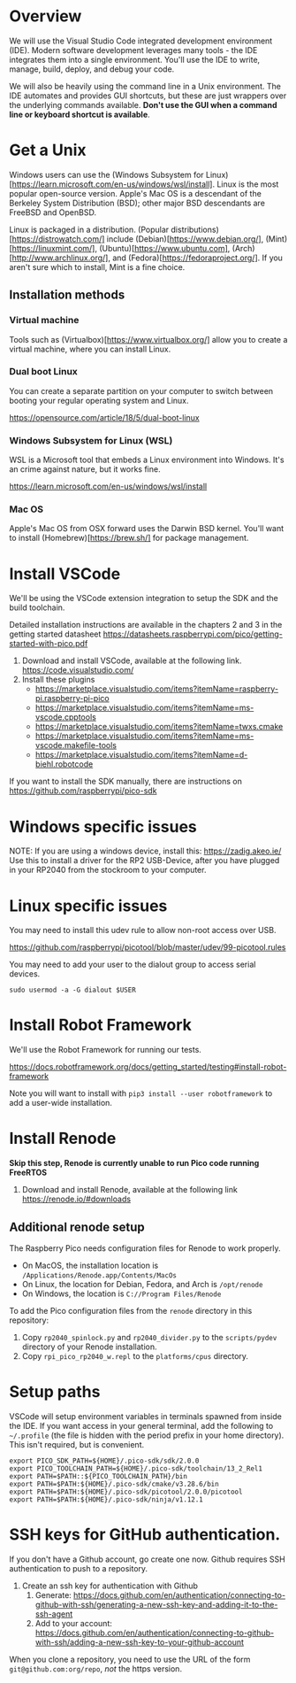 # Overview
We will use the Visual Studio Code integrated development environment (IDE). Modern software development leverages many tools - the IDE integrates them into a single environment. You'll use the IDE to write, manage, build, deploy, and debug your code.

We will also be heavily using the command line in a Unix environment. The IDE automates and provides GUI shortcuts, but these are just wrappers over the underlying commands available. **Don't use the GUI when a command line or keyboard shortcut is available**.

# Get a Unix
Windows users can use the (Windows Subsystem for Linux)[https://learn.microsoft.com/en-us/windows/wsl/install]. Linux is the most popular open-source version. Apple's Mac OS is a descendant of the Berkeley System Distribution (BSD); other major BSD descendants are FreeBSD and OpenBSD.

Linux is packaged in a distribution. (Popular distributions)[https://distrowatch.com/] include (Debian)[https://www.debian.org/], (Mint)[https://linuxmint.com/], (Ubuntu)[https://www.ubuntu.com], (Arch)[http://www.archlinux.org/], and (Fedora)[https://fedoraproject.org/]. If you aren't sure which to install, Mint is a fine choice.

## Installation methods
### Virtual machine
Tools such as (Virtualbox)[https://www.virtualbox.org/] allow you to create a virtual machine, where you can install Linux.

### Dual boot Linux
You can create a separate partition on your computer to switch between booting your regular operating system and Linux.

https://opensource.com/article/18/5/dual-boot-linux

### Windows Subsystem for Linux (WSL)
WSL is a Microsoft tool that embeds a Linux environment into Windows. It's an crime against nature, but it works fine.

https://learn.microsoft.com/en-us/windows/wsl/install

### Mac OS
Apple's Mac OS from OSX forward uses the Darwin BSD kernel. You'll want to install (Homebrew)[https://brew.sh/] for package management.

# Install VSCode
We'll be using the VSCode extension integration to setup the SDK and the build toolchain.

Detailed installation instructions are available in the chapters 2 and 3 in the getting started datasheet https://datasheets.raspberrypi.com/pico/getting-started-with-pico.pdf

1. Download and install VSCode, available at the following link. https://code.visualstudio.com/
1. Install these plugins
    - https://marketplace.visualstudio.com/items?itemName=raspberry-pi.raspberry-pi-pico
    - https://marketplace.visualstudio.com/items?itemName=ms-vscode.cpptools
    - https://marketplace.visualstudio.com/items?itemName=twxs.cmake
    - https://marketplace.visualstudio.com/items?itemName=ms-vscode.makefile-tools
    - https://marketplace.visualstudio.com/items?itemName=d-biehl.robotcode

If you want to install the SDK manually, there are instructions on https://github.com/raspberrypi/pico-sdk

# Windows specific issues
NOTE: If you are using a windows device, install this: https://zadig.akeo.ie/
Use this to install a driver for the RP2 USB-Device, after you have plugged in your RP2040 from the stockroom to your computer.

# Linux specific issues
You may need to install this udev rule to allow non-root access over USB.

https://github.com/raspberrypi/picotool/blob/master/udev/99-picotool.rules

You may need to add your user to the dialout group to access serial devices.

`sudo usermod -a -G dialout $USER`

# Install Robot Framework
We'll use the Robot Framework for running our tests.

https://docs.robotframework.org/docs/getting_started/testing#install-robot-framework

Note you will want to install with `pip3 install --user robotframework` to add a user-wide installation.

# Install Renode
**Skip this step, Renode is currently unable to run Pico code running FreeRTOS**
1. Download and install Renode, available at the following link https://renode.io/#downloads

## Additional renode setup
The Raspberry Pico needs configuration files for Renode to work properly.

* On MacOS, the installation location is `/Applications/Renode.app/Contents/MacOs`
* On Linux, the location for Debian, Fedora, and Arch is `/opt/renode`
* On Windows, the location is `C://Program Files/Renode`

To add the Pico configuration files from the `renode` directory in this repository:
1. Copy `rp2040_spinlock.py` and `rp2040_divider.py` to the `scripts/pydev` directory of your Renode installation.
1. Copy `rpi_pico_rp2040_w.repl` to the `platforms/cpus` directory.

# Setup paths
VSCode will setup environment variables in terminals spawned from inside the IDE. If you want access in your general terminal, add the following to `~/.profile` (the file is hidden with the period prefix in your home directory). This isn't required, but is convenient.

```
export PICO_SDK_PATH=${HOME}/.pico-sdk/sdk/2.0.0
export PICO_TOOLCHAIN_PATH=${HOME}/.pico-sdk/toolchain/13_2_Rel1
export PATH=$PATH::${PICO_TOOLCHAIN_PATH}/bin
export PATH=$PATH:${HOME}/.pico-sdk/cmake/v3.28.6/bin
export PATH=$PATH:${HOME}/.pico-sdk/picotool/2.0.0/picotool
export PATH=$PATH:${HOME}/.pico-sdk/ninja/v1.12.1
```

# SSH keys for GitHub authentication.
If you don't have a Github account, go create one now. Github requires SSH authentication to push to a repository.

1. Create an ssh key for authentication with Github
    1. Generate: https://docs.github.com/en/authentication/connecting-to-github-with-ssh/generating-a-new-ssh-key-and-adding-it-to-the-ssh-agent
    1. Add to your account: https://docs.github.com/en/authentication/connecting-to-github-with-ssh/adding-a-new-ssh-key-to-your-github-account

When you clone a repository, you need to use the URL of the form `git@github.com:org/repo`, *not* the https version.

